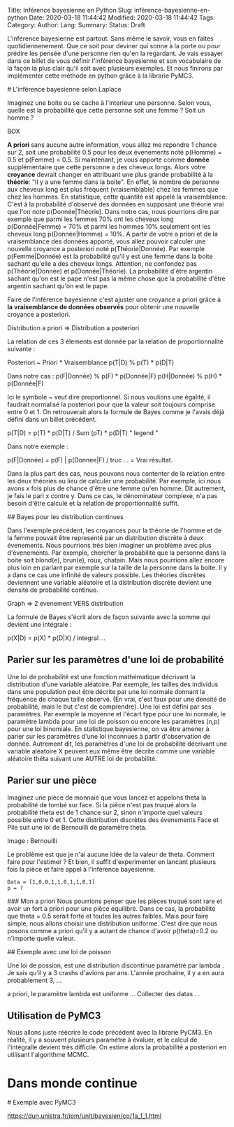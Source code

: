 Title: Inférence bayesienne en Python
Slug: inférence-bayesienne-en-python
Date: 2020-03-18 11:44:42
Modified: 2020-03-18 11:44:42
Tags: 
Category: 
Author: 
Lang: 
Summary: 
Status: Draft

L'inférence bayesienne est partout. Sans même le savoir, vous en faîtes quotidiennenement. Que ce soit pour deviner qui sonne à la porte ou pour prédire les pensée d'une personne rien qu'en la regardant.
Je vais essayer dans ce billet de vous définir l'inférence bayesienne et son vocabulaire de la façon la plus clair qu'il soit avec plusieurs exemples. Et nous finirons par implémenter cette méthode en python grâce à la librarie PyMC3.

# L'inférence bayesienne selon Laplace

Imaginez une boite ou se cache à l'interieur une personne. Selon vous, quelle est la probabilité que cette personne soit une femme ? Soit un homme ? 

BOX

**A priori** sans aucune autre information, vous allez me repondre 1 chance sur 2, soit une probabilité 0.5 pour les deux évenements noté p(Homme) = 0.5 et p(Femme) = 0.5.
Si maintenant, je vous apporte comme **donnée** supplémentaire que cette personne a des cheveux longs. Alors votre **croyance** devrait changer en attribuant une plus grande probabilité à la **théorie**: "Il y a une femme dans la boite". 
En effet, le nombre de personne aux cheveux long est plus fréquent (vraisemblable) chez les femmes que chez les hommes. 
En statistique, cette quantité est appelé la vraisemblance. C'est à la probabilité d'observé des données en supposant une théorie vrai que l'on note p(Donnée|Théorie). Dans notre cas, nous pourrions dire par exemple que parmi les femmes 70% ont les cheveux long p(Donnée|Femme) = 70% et parmi les hommes 10% seulement ont les cheveux long p(Donnée|Homme) = 10%. 
A partir de votre a priori et de la vraisemblance des données apporté, vous allez pouvoir calculer une nouvelle croyance a posteriori noté p(Théorie|Donnée). Par exemple p(Femme|Donnée) est la probabilité qu'il y est une femme dans la boite sachant qu'elle a des cheveux longs. Attention, ne confondez pas p(Théorie|Donnée) et p(Donnée|Théorie). La probabilité d'être argentin sachant qu'on est le pape n'est pas la même chose que la probabilité d'être argentin sachant qu'on est le pape. 

Faire de l'inférence bayesienne c'est ajuster une croyance a priori grâce à **la vraisemblance de données observés** pour obtenir une nouvelle croyance a posteriori. 

Distribution a priori => Distribution a posteriori 

La relation de ces 3 élements est donnée par la relation de proportionnalité suivante : 

Posteriori ~ Priori * Vraisemblance
p(T|D) % p(T) * p(D|T)

Dans notre cas :
p(F|Donnée) % p(F) * p(Donnée|F)
p(H|Donnée) % p(H) * p(Donnée|F)

Ici le symbole ~ veut dire proportionnel. Si nous voulions une égalité, il faudrait normalisé la posteriori pour que la valeur soit toujours comprise entre 0 et 1. On retrouverait alors la formule de Bayes comme je l'avais déjà défini dans un billet précédent.

p(T|D) = p(T) * p(D|T) / Sum (pT) * p(D|T)
" legend "

Dans notre exemple : 

p(F|Donnée) = p(F) | p(Donnee|F) / truc ... = Vrai résultat. 

Dans la plus part des cas, nous pouvons nous contenter de la relation entre les deux théories au lieu de calculer une probabilité. Par exemple, ici nous avons x fois plus de chance d'être une femme qu'en homme. Dit autrement, je fais le pari x contre y. Dans ce cas, le dénominateur complexe, n'a pas besoin d'être calculé et la relation de proportionnalité suffit.



## Bayes pour les distribution continues

Dans l'exemple précédent, les croyances pour la théorie de l'homme et de la femme pouvait être representé par un distribution discrète à deux évenements. Nous pourrions très bien imaginer un problème avec plus d'évenements. Par exemple, chercher la probabilité que la personne dans la boite soit blond(e), brun(e), roux, chatain. Mais nous pourrions allez encore plus loin en pariant par exemple sur la taille de la personne dans la boite. Il y a dans ce cas une infinité de valeurs possible. Les théories discrètes deviennent une variable aléatoire et la distribution discrète devient une densité de probabilité continue.

Graph => 2 evenement VERS distribution

La formule de Bayes s'écrit alors de façon suivante avec la somme qui devient une intégrale : 

p(X|D) = p(X) * p(D|X) / integral ... 


## Parier sur les paramètres d'une loi de probabilité

Une loi de probabilité est une fonction mathématique décrivant la distribution d'une variable aléatoire. Par exemple, les tailles des individus dans une population peut être décrite par une loi normale donnant la fréquence de chaque taille observé. (En vrai, c'est faux pour une densité de probabilité, mais le but c'est de comprendre).
Une loi est défini par ses paramètres. Par exemple la moyenne et l'écart type pour une loi normale, le paramètre lambda pour une loi de poisson ou encore les paramètres (n,p) pour une loi binomiale.
En statistique bayesienne, on va être amener à parier sur les paramètres d'une loi inconnues à partir d'observation de donnée.
Autrement dit, les paramètres d'une loi de probabilité décrivant une variable aléatoire X peuvent eux même être décrite comme une variable aléatoire théta suivant une AUTRE loi de probabilité. 

## Parier sur une pièce 

Imaginez une pièce de monnaie que vous lancez et appelons theta la probabilité de tombé sur face. Si la pièce n'est pas truqué alors la probabilité theta est de 1 chance sur 2, sinon n'importe quel valeurs possible entre 0 et 1. 
Cette distribution discrètes des évenements Face et Pile suit une loi de Bernouilli de paramètre theta. 

Image : Bernouilli 

Le problème est que je n'ai aucune idée de la valeur de theta. Comment faire pour l'estimer ? 
Et bien, il suffit d'experimenter en lancant plusieurs fois la pièce et faire appel à l'inférence bayesienne. 

	Data = [1,0,0,1,1,0,1,1,0,1]
	p = ? 

### Mon a priori 
Nous pourrions penser que les pièces truqué sont rare et avoir un fort a priori pour une pièce equilibré. Dans ce cas, la probabilité que theta = 0.5 serait forte et toutes les autres faibles.
Mais pour faire simple, nous allons choisir une distribution uniforme. C'est dire que nous posons comme a priori qu'il y a autant de chance d'avoir p(theta)=0.2 ou n'importe quelle valeur.












## Exemple avec une loi de poisson 

Une loi de possion, est une distribution discontinue paramètré par lambda . 
Je sais qu'il y a 3 crashs d'avions par ans. L'année prochaine, il y a en aura probablement 3, ...

a priori, le paramètre lambda est uniforme ... 
Collecter des datas . . 


## Utilisation de PyMC3 

Nous allons juste réécrire le code précédent avec la librarie PyCM3. 
En réalité, il y a souvent plusieurs paramètre à évaluer, et le calcul de l'intégralle devient très difficile. 
On estime alors la probabilité a posteriori en utilisant l'algorithme MCMC. 







# Dans monde continue 


# Exemple avec PyMC3

https://dun.unistra.fr/ipm/unit/bayesien/co/1a_1_1.html